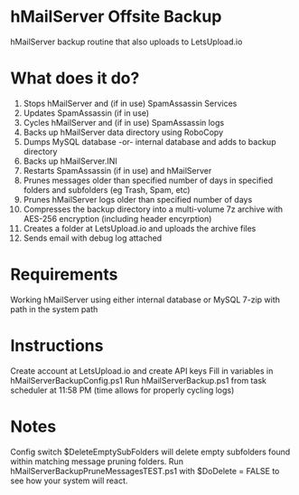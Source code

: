 # hMailServer Offsite Backup
 hMailServer backup routine that also uploads to LetsUpload.io
 
# What does it do?
 1) Stops hMailServer and (if in use) SpamAssassin Services
 2) Updates SpamAssassin (if in use)
 3) Cycles hMailServer and (if in use) SpamAssassin logs
 4) Backs up hMailServer data directory using RoboCopy
 5) Dumps MySQL database -or- internal database and adds to backup directory
 6) Backs up hMailServer.INI
 7) Restarts SpamAssassin (if in use) and hMailServer
 8) Prunes messages older than specified number of days in specified folders and subfolders (eg Trash, Spam, etc)
 9) Prunes hMailServer logs older than specified number of days
 10) Compresses the backup directory into a multi-volume 7z archive with AES-256 encryption (including header encyrption)
 11) Creates a folder at LetsUpload.io and uploads the archive files
 12) Sends email with debug log attached

# Requirements
 Working hMailServer using either internal database or MySQL
 7-zip with path in the system path

# Instructions
 Create account at LetsUpload.io and create API keys
 Fill in variables in hMailServerBackupConfig.ps1
 Run hMailServerBackup.ps1 from task scheduler at 11:58 PM (time allows for properly cycling logs)
 
# Notes
 Config switch $DeleteEmptySubFolders will delete empty subfolders found within matching message pruning folders. Run hMailServerBackupPruneMessagesTEST.ps1 with $DoDelete = FALSE to see how your system will react.